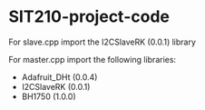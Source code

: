 # SIT210-project-code

For slave.cpp import the I2CSlaveRK (0.0.1) library

For master.cpp import the following libraries:
- Adafruit_DHt (0.0.4)
- I2CSlaveRK (0.0.1)
- BH1750 (1.0.0)
